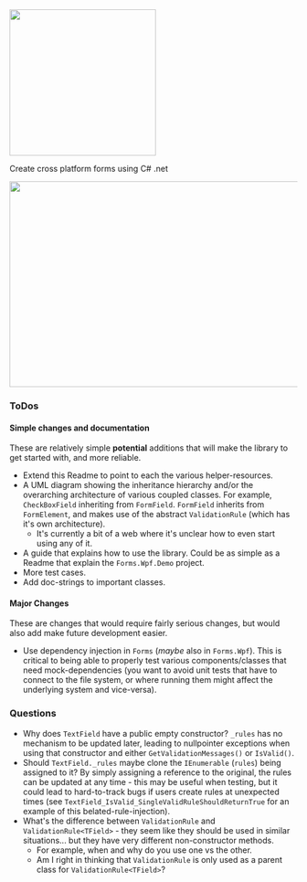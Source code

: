   <img width="256" height="256" src="https://github.com/Timmoth/Aptacode.Forms/blob/master/Resources/BannerSquare.png">

Create cross platform forms using C# .net

  <img width="572" height="360" src="https://github.com/Timmoth/Aptacode.Forms/blob/master/Resources/demo.png">


### ToDos

#### Simple changes and documentation

These are relatively simple **potential** additions that will make the library to get started with, and more reliable.

 - Extend this Readme to point to each the various helper-resources.
 - A UML diagram showing the inheritance hierarchy and/or the overarching architecture of various coupled classes. For example, `CheckBoxField` inheriting from `FormField`. `FormField` inherits from `FormElement`, and makes use of the abstract `ValidationRule` (which has it's own architecture).
   - It's currently a bit of a web where it's unclear how to even start using any of it. 
 - A guide that explains how to use the library. Could be as simple as a Readme that explain the `Forms.Wpf.Demo` project.
 - More test cases.
 - Add doc-strings to important classes.

#### Major Changes

These are changes that would require fairly serious changes, but would also add make future development easier.

 - Use dependency injection in `Forms` (*maybe* also in `Forms.Wpf`). This is critical to being able to properly test various components/classes that need mock-dependencies (you want to avoid unit tests that have to connect to the file system, or where running them might affect the underlying system and vice-versa).

### Questions

 - Why does `TextField` have a public empty constructor? `_rules` has no mechanism to be updated later, leading to nullpointer exceptions when using that constructor and either `GetValidationMessages()` or `IsValid()`.
 - Should `TextField._rules` maybe clone the `IEnumerable` (`rules`) being assigned to it? By simply assigning a reference to the original, the rules can be updated at any time - this may be useful when testing, but it could lead to hard-to-track bugs if users create rules at unexpected times (see `TextField_IsValid_SingleValidRuleShouldReturnTrue` for an example of this belated-rule-injection).
 - What's the difference between `ValidationRule` and `ValidationRule<TField>` - they seem like they should be used in similar situations... but they have very different non-constructor methods.
   - For example, when and why do you use one vs the other.
   - Am I right in thinking that `ValidationRule` is only used as a parent class for `ValidationRule<TField>`?
